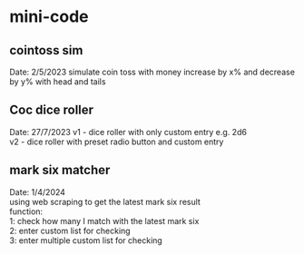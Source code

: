 # mini-code
## cointoss sim
<p>Date: 2/5/2023
simulate coin toss with money increase by x% and decrease by y% with head and tails</p>

## Coc dice roller 
<p>Date: 27/7/2023
v1 - dice roller with only custom entry e.g. 2d6<br>
v2 - dice roller with preset radio button and custom entry</p>

## mark six matcher
<p>Date: 1/4/2024<br>
using web scraping to get the latest mark six result<br>
function:<br>
1: check how many I match with the latest mark six<br>
2: enter custom list for checking<br>
3: enter multiple custom list for checking

